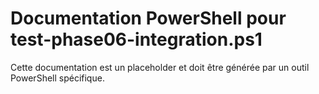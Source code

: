 # Documentation PowerShell pour test-phase06-integration.ps1

Cette documentation est un placeholder et doit être générée par un outil PowerShell spécifique.
